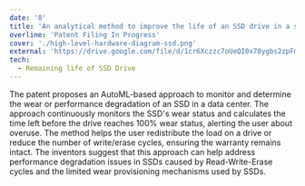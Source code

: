 ```yaml
---
date: '8'
title: 'An analytical method to improve the life of an SSD drive in a server'
overline: 'Patent Filing In Progress'
cover: './high-level-hardware-diagram-ssd.png'
external: 'https://drive.google.com/file/d/1cr6Xczzc7oUeQI0x78ygbs2zpFm2hw5d/view?usp=sharing'
tech:
  - Remaining life of SSD Drive
---
```


The patent proposes an AutoML-based approach to monitor and determine the wear or performance degradation of an SSD in a data center. The approach continuously monitors the SSD's wear status and calculates the time left before the drive reaches 100% wear status, alerting the user about overuse. The method helps the user redistribute the load on a drive or reduce the number of write/erase cycles, ensuring the warranty remains intact. The inventors suggest that this approach can help address performance degradation issues in SSDs caused by Read-Write-Erase cycles and the limited wear provisioning mechanisms used by SSDs.
